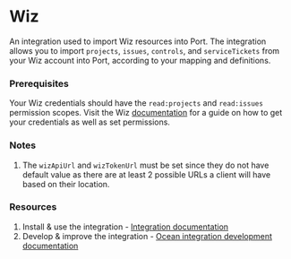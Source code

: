# Wiz

An integration used to import Wiz resources into Port. The integration allows you to import `projects`, `issues`, `controls`, and `serviceTickets` from your Wiz account into Port, according to your mapping and definitions.

### Prerequisites
Your Wiz credentials should have the `read:projects` and `read:issues` permission scopes. Visit the Wiz [documentation](https://integrate.wiz.io/reference/prerequisites) for a guide on how to get your credentials as well as set permissions.

### Notes

1. The `wizApiUrl` and `wizTokenUrl` must be set since they do not have default value as there are at least 2 possible URLs a client will have based on their location.

### Resources
1. Install & use the integration - [Integration documentation](https://docs.port.io/build-your-software-catalog/sync-data-to-catalog/code-quality-security/wiz) 
2. Develop & improve the integration - [Ocean integration development documentation](https://ocean.getport.io/develop-an-integration/)
